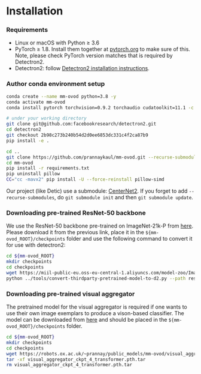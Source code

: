 # Installation

### Requirements
- Linux or macOS with Python ≥ 3.6
- PyTorch ≥ 1.8.
  Install them together at [pytorch.org](https://pytorch.org) to make sure of this. Note, please check
  PyTorch version matches that is required by Detectron2.
- Detectron2: follow [Detectron2 installation instructions](https://detectron2.readthedocs.io/tutorials/install.html).


### Author conda environment setup
```bash
conda create --name mm-ovod python=3.8 -y
conda activate mm-ovod
conda install pytorch torchvision=0.9.2 torchaudio cudatoolkit=11.1 -c pytorch-lts -c nvidia

# under your working directory
git clone git@github.com:facebookresearch/detectron2.git
cd detectron2
git checkout 2b98c273b240b54d2d0ee6853dc331c4f2ca87b9
pip install -e .

cd ..
git clone https://github.com/prannaykaul/mm-ovod.git --recurse-submodules
cd mm-ovod
pip install -r requirements.txt
pip uninstall pillow
CC="cc -mavx2" pip install -U --force-reinstall pillow-simd
```

Our project (like Detic) use a submodule: [CenterNet2](https://github.com/xingyizhou/CenterNet2.git). If you forget to add `--recurse-submodules`, do `git submodule init` and then `git submodule update`.


### Downloading pre-trained ResNet-50 backbone
We use the ResNet-50 backbone pre-trained on ImageNet-21k-P from [here](
https://miil-public-eu.oss-eu-central-1.aliyuncs.com/model-zoo/ImageNet_21K_P/models/resnet50_miil_21k.pth). Please download it from the previous link, place it in the `${mm-ovod_ROOT}/checkpoints` folder and use the following command to convert it for use with detectron2:
```bash
cd ${mm-ovod_ROOT}
mkdir checkpoints
cd checkpoints
wget https://miil-public-eu.oss-eu-central-1.aliyuncs.com/model-zoo/ImageNet_21K_P/models/resnet50_miil_21k.pth
python ../tools/convert-thirdparty-pretrained-model-to-d2.py --path resnet50_miil_21k.pth
```

### Downloading pre-trained visual aggregator
The pretrained model for the visual aggregator is required if one wants to use their own image exemplars to produce a vison-based
classifier. The model can be downloaded from [here](https://www.robots.ox.ac.uk/~prannay/public_models/mm-ovod/visual_aggregator_ckpt_4_transformer.pth.tar) and should be placed in the `${mm-ovod_ROOT}/checkpoints` folder.
```bash
cd ${mm-ovod_ROOT}
mkdir checkpoints
cd checkpoints
wget https://robots.ox.ac.uk/~prannay/public_models/mm-ovod/visual_aggregator_ckpt_4_transformer.pth.tar
tar -xf visual_aggregator_ckpt_4_transformer.pth.tar
rm visual_aggregator_ckpt_4_transformer.pth.tar
```
